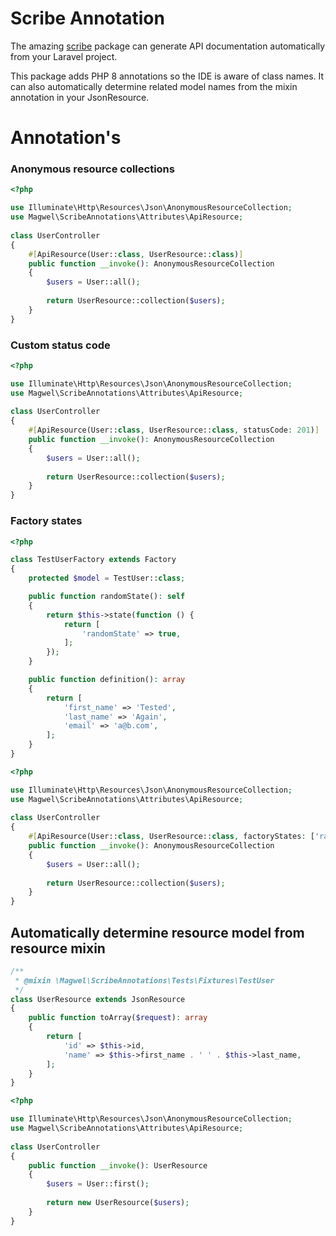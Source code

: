 # Scribe Annotation

The amazing [scribe](scribe.knuckles.wtf) package can generate API documentation automatically from your Laravel project. 

This package adds PHP 8 annotations so the IDE is aware of class names. 
It can also automatically determine related model names from the mixin annotation in your JsonResource.

# Annotation's

### Anonymous resource collections
```php
<?php

use Illuminate\Http\Resources\Json\AnonymousResourceCollection;
use Magwel\ScribeAnnotations\Attributes\ApiResource;
 
class UserController
{
    #[ApiResource(User::class, UserResource::class)]
    public function __invoke(): AnonymousResourceCollection
    {
        $users = User::all();
        
        return UserResource::collection($users);
    }
}
```

### Custom status code
```php
<?php

use Illuminate\Http\Resources\Json\AnonymousResourceCollection;
use Magwel\ScribeAnnotations\Attributes\ApiResource;
 
class UserController
{
    #[ApiResource(User::class, UserResource::class, statusCode: 201)]
    public function __invoke(): AnonymousResourceCollection
    {
        $users = User::all();
        
        return UserResource::collection($users);
    }
}
```
### Factory states

```php
<?php

class TestUserFactory extends Factory
{
    protected $model = TestUser::class;

    public function randomState(): self
    {
        return $this->state(function () {
            return [
                'randomState' => true,
            ];
        });
    }

    public function definition(): array
    {
        return [
            'first_name' => 'Tested',
            'last_name' => 'Again',
            'email' => 'a@b.com',
        ];
    }
}
```

```php
<?php

use Illuminate\Http\Resources\Json\AnonymousResourceCollection;
use Magwel\ScribeAnnotations\Attributes\ApiResource;
 
class UserController
{
    #[ApiResource(User::class, UserResource::class, factoryStates: ['randomState'])]
    public function __invoke(): AnonymousResourceCollection
    {
        $users = User::all();
        
        return UserResource::collection($users);
    }
}
```

## Automatically determine resource model from resource mixin

```php
/**
 * @mixin \Magwel\ScribeAnnotations\Tests\Fixtures\TestUser
 */
class UserResource extends JsonResource
{
    public function toArray($request): array
    {
        return [
            'id' => $this->id,
            'name' => $this->first_name . ' ' . $this->last_name,
        ];
    }
}
```

```php
<?php

use Illuminate\Http\Resources\Json\AnonymousResourceCollection;
use Magwel\ScribeAnnotations\Attributes\ApiResource;
 
class UserController
{
    public function __invoke(): UserResource
    {
        $users = User::first();
        
        return new UserResource($users);
    }
}
```
